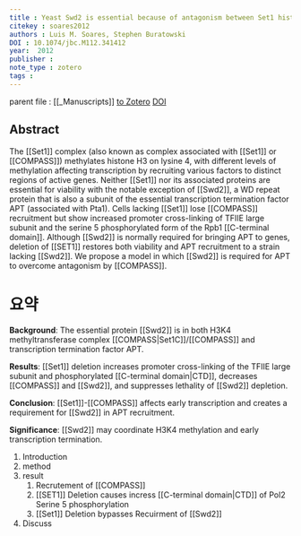 ```yaml
---
title : Yeast Swd2 is essential because of antagonism between Set1 histone methyltransferase complex and APT (associated with Pta1) termination factor
citekey : soares2012
authors : Luis M. Soares, Stephen Buratowski
DOI : 10.1074/jbc.M112.341412
year:  2012
publisher : 
note_type : zotero
tags : 
---
```

parent file : [[_Manuscripts]]
[to Zotero](zotero://select/items/@soares2012) [DOI](https://doi.org/10.1074/jbc.M112.341412)

Abstract
---
The [[Set1]] complex (also known as complex associated with [[Set1]] or [[COMPASS]]) methylates histone H3 on lysine 4, with different levels of methylation affecting transcription by recruiting various factors to distinct regions of active genes. Neither [[Set1]] nor its associated proteins are essential for viability with the notable exception of [[Swd2]], a WD repeat protein that is also a subunit of the essential transcription termination factor APT (associated with Pta1). Cells lacking [[Set1]] lose [[COMPASS]] recruitment but show increased promoter cross-linking of TFIIE large subunit and the serine 5 phosphorylated form of the Rpb1 [[C-terminal domain]]. Although [[Swd2]] is normally required for bringing APT to genes, deletion of [[SET1]] restores both viability and APT recruitment to a strain lacking [[Swd2]]. We propose a model in which [[Swd2]] is required for APT to overcome antagonism by [[COMPASS]].

# 요약

**Background**: The essential protein [[Swd2]] is in both H3K4 methyltransferase complex [[COMPASS|Set1C]]/[[COMPASS]] and transcription termination factor APT. 

**Results**: [[Set1]] deletion increases promoter cross-linking of the TFIIE large subunit and phosphorylated [[C-terminal domain|CTD]], decreases [[COMPASS]] and [[Swd2]], and suppresses lethality of [[Swd2]] depletion. 

**Conclusion**: [[Set1]]-[[COMPASS]] affects early transcription and creates a requirement for [[Swd2]] in APT recruitment. 

**Significance**: [[Swd2]] may coordinate H3K4 methylation and early transcription termination.

1. Introduction
2. method
3. result
	1. Recrutement of [[COMPASS]]
	2. [[SET1]] Deletion causes incress [[C-terminal domain|CTD]] of Pol2 Serine 5 phosphorylation 
	3. [[Set1]] Deletion bypasses Recuirment of [[Swd2]]
4. Discuss 